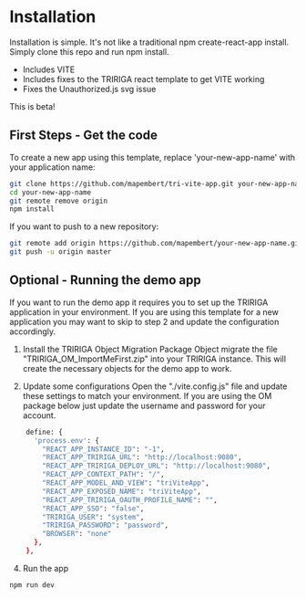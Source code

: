 # Installation
Installation is simple. It's not like a traditional npm create-react-app install. Simply clone this repo and run npm install.
- Includes VITE
- Includes fixes to the TRIRIGA react template to get VITE working
- Fixes the Unauthorized.js svg issue

This is beta!

## First Steps - Get the code
To create a new app using this template, replace 'your-new-app-name' with your application name:
```bash
git clone https://github.com/mapembert/tri-vite-app.git your-new-app-name
cd your-new-app-name
git remote remove origin
npm install
```

If you want to push to a new repository:
```bash
git remote add origin https://github.com/mapembert/your-new-app-name.git
git push -u origin master
```
## Optional - Running the demo app
If you want to run the demo app it requires you to set up the TRIRIGA application in your environment. If you are using this template for a new application you may want to skip to step 2 and update the configuration accordingly.
1. Install the TRIRIGA Object Migration Package
Object migrate the file "TRIRIGA_OM_ImportMeFirst.zip" into your TRIRIGA instance. This will create the necessary objects for the demo app to work.

2. Update some configurations
Open the "./vite.config.js" file and update these settings to match your environment. If you are using the OM package below just update the username and password for your account.
```bash
    define: {
      'process.env': {
        "REACT_APP_INSTANCE_ID": "-1",
        "REACT_APP_TRIRIGA_URL": "http://localhost:9080",
        "REACT_APP_TRIRIGA_DEPLOY_URL": "http://localhost:9080",
        "REACT_APP_CONTEXT_PATH": "/",
        "REACT_APP_MODEL_AND_VIEW": "triViteApp",
        "REACT_APP_EXPOSED_NAME": "triViteApp",
        "REACT_APP_TRIRIGA_OAUTH_PROFILE_NAME": "",
        "REACT_APP_SSO": "false",
        "TRIRIGA_USER": "system",
        "TRIRIGA_PASSWORD": "password",
        "BROWSER": "none"
      },
    },
```
4. Run the app
```bash
npm run dev
```
